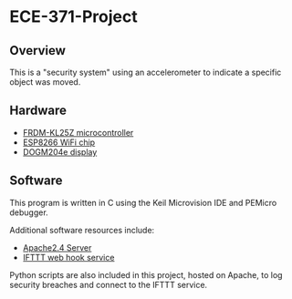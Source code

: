 # ECE-371-Project

## Overview

This is a "security system" using an accelerometer to indicate a specific object was moved.

## Hardware

- [FRDM-KL25Z microcontroller](https://www.nxp.com/design/development-boards/freedom-development-boards/mcu-boards/freedom-development-platform-for-kinetis-kl14-kl15-kl24-kl25-mcus:FRDM-KL25Z)
- [ESP8266 WiFi chip](https://www.sparkfun.com/products/13678)
- [DOGM204e display](https://www.lcd-module.de/fileadmin/eng/pdf/doma/dogm204e.pdf)

## Software

This program is written in C using the Keil Microvision IDE and PEMicro debugger.

Additional software resources include:

- [Apache2.4 Server](https://httpd.apache.org/download.cgi)
- [IFTTT web hook service](https://ifttt.com/)

Python scripts are also included in this project, hosted on Apache, to log security breaches and connect to the IFTTT service.
